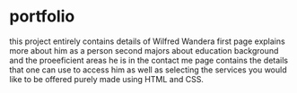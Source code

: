 # portfolio
this project entirely contains details of Wilfred Wandera 
first page explains more about him as a person
second majors about education background and the proeeficient areas he is in
the contact me page contains the details that one can use to access him as well as selecting the services you would like to be offered
purely made using HTML and CSS.
